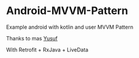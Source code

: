 # Android-MVVM-Pattern
Example android with kotlin and user MVVM Pattern

Thanks to mas [Yusuf](https://github.com/yoesuv/)

With Retrofit + RxJava + LiveData
